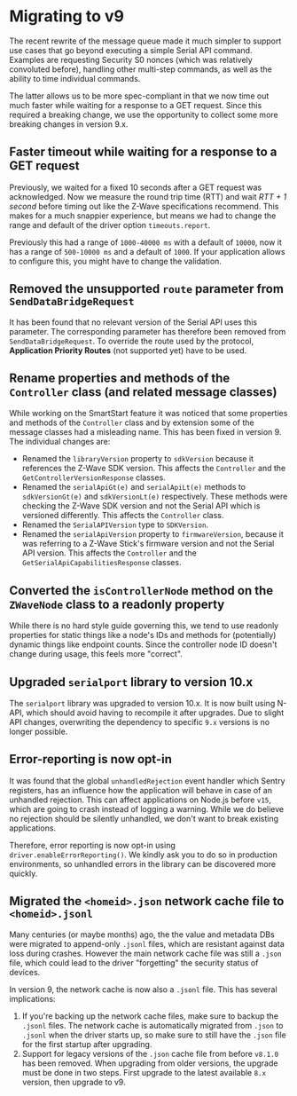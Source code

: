 # Migrating to v9

The recent rewrite of the message queue made it much simpler to support use cases that go beyond executing a simple Serial API command.
Examples are requesting Security S0 nonces (which was relatively convoluted before), handling other multi-step commands, as well as the ability to time individual commands.

The latter allows us to be more spec-compliant in that we now time out much faster while waiting for a response to a GET request. Since this required a breaking change, we use the opportunity to collect some more breaking changes in version 9.x.

## Faster timeout while waiting for a response to a GET request

Previously, we waited for a fixed 10 seconds after a GET request was acknowledged. Now we measure the round trip time (RTT) and wait _RTT + 1 second_ before timing out like the Z-Wave specifications recommend. This makes for a much snappier experience, but means we had to change the range and default of the driver option `timeouts.report`.

Previously this had a range of `1000-40000 ms` with a default of `10000`, now it has a range of `500-10000 ms` and a default of `1000`. If your application allows to configure this, you might have to change the validation.

## Removed the unsupported `route` parameter from `SendDataBridgeRequest`

It has been found that no relevant version of the Serial API uses this parameter. The corresponding parameter has therefore been removed from `SendDataBridgeRequest`. To override the route used by the protocol, **Application Priority Routes** (not supported yet) have to be used.

## Rename properties and methods of the `Controller` class (and related message classes)

While working on the SmartStart feature it was noticed that some properties and methods of the `Controller` class and by extension some of the message classes had a misleading name. This has been fixed in version 9. The individual changes are:

-   Renamed the `libraryVersion` property to `sdkVersion` because it references the Z-Wave SDK version. This affects the `Controller` and the `GetControllerVersionResponse` classes.
-   Renamed the `serialApiGt(e)` and `serialApiLt(e)` methods to `sdkVersionGt(e)` and `sdkVersionLt(e)` respectively. These methods were checking the Z-Wave SDK version and not the Serial API which is versioned differently. This affects the `Controller` class.
-   Renamed the `SerialAPIVersion` type to `SDKVersion`.
-   Renamed the `serialApiVersion` property to `firmwareVersion`, because it was referring to a Z-Wave Stick's firmware version and not the Serial API version. This affects the `Controller` and the `GetSerialApiCapabilitiesResponse` classes.

## Converted the `isControllerNode` method on the `ZWaveNode` class to a readonly property

While there is no hard style guide governing this, we tend to use readonly properties for static things like a node's IDs and methods for (potentially) dynamic things like endpoint counts. Since the controller node ID doesn't change during usage, this feels more "correct".

## Upgraded `serialport` library to version 10.x

The `serialport` library was upgraded to version 10.x. It is now built using N-API, which should avoid having to recompile it after upgrades. Due to slight API changes, overwriting the dependency to specific `9.x` versions is no longer possible.

## Error-reporting is now opt-in

It was found that the global `unhandledRejection` event handler which Sentry registers, has an influence how the application will behave in case of an unhandled rejection. This can affect applications on Node.js before `v15`, which are going to crash instead of logging a warning. While we do believe no rejection should be silently unhandled, we don't want to break existing applications.

Therefore, error reporting is now opt-in using `driver.enableErrorReporting()`. We kindly ask you to do so in production environments, so unhandled errors in the library can be discovered more quickly.

## Migrated the `<homeid>.json` network cache file to `<homeid>.jsonl`

Many centuries (or maybe months) ago, the the value and metadata DBs were migrated to append-only `.jsonl` files, which are resistant against data loss during crashes. However the main network cache file was still a `.json` file, which could lead to the driver "forgetting" the security status of devices.

In version 9, the network cache is now also a `.jsonl` file. This has several implications:

1. If you're backing up the network cache files, make sure to backup the `.jsonl` files. The network cache is automatically migrated from `.json` to `.jsonl` when the driver starts up, so make sure to still have the `.json` file for the first startup after upgrading.
2. Support for legacy versions of the `.json` cache file from before `v8.1.0` has been removed. When upgrading from older versions, the upgrade must be done in two steps. First upgrade to the latest available `8.x` version, then upgrade to v9.
